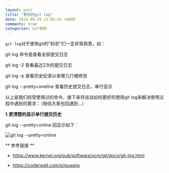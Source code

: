 ```yaml
---
layout: post
title: "更好的git log"
date: 2014-09-29 11:05:41 +0800
comments: true
categories: Git使用
---
```

`git log`对于使用git的"码农"们一定非常熟悉，如：

 git log  命令是查看全部提交日志

 git log -2  查看最近2次的提交日志

 git log -p  查看历史纪录以来哪几行被修改

 git log --pretty=oneline 查看历史提交日志，单行显示


以上是我们经常使用过的命令，接下来将谈谈如何更好的使用git log来解决使用过程中遇到的需求：（相信大家也回遇到...）

**1.更清楚的显示单行提交历史**

git log --pretty=online 回显示如下：

![git log --pretty=online](http://strivingboy.github.com/_posts/image/online.png)


** 参考链接 ** 

- <u>https://www.kernel.org/pub/software/scm/git/docs/git-log.html </u>

- <u>https://coderwall.com/p/euwpig </u>


